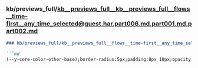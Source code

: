 ### kb/previews_full/kb__previews_full__kb__previews_full__flows__time-first__any_time_selected@guest.har.part006.md.part001.md.part002.md

```md
### kb/previews_full/kb__previews_full__flows__time-first__any_time_selected@guest.har.part006.md.part001.md (part 002)

```md
(--y-core-color-other-base);border-radius:5px;padding:8px 10px;opacity:.3}[_nghost-%COMP%]   .loa
```

```

```
